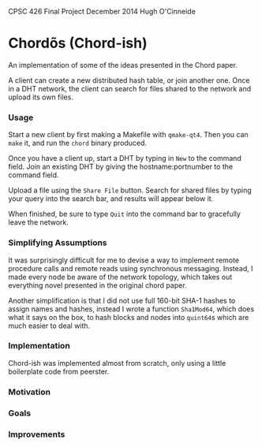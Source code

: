 CPSC 426 Final Project 
December 2014 
Hugh O'Cinneide 

# Chordõs (Chord-ish)

An implementation of some of the ideas presented in the Chord paper.

A client can create a new distributed hash table, or join another one. Once in
a DHT network, the client can search for files shared to the network and upload
its own files.

### Usage

Start a new client by first making a Makefile with `qmake-qt4`. Then you can
`make` it, and run the `chord` binary produced.

Once you have a client up, start a DHT by typing in `New` to the command field.
Join an existing DHT by giving the hostname:portnumber to the command field.

Upload a file using the `Share File` button. Search for shared files by typing
your query into the search bar, and results will appear below it.

When finished, be sure to type `Quit` into the command bar to gracefully leave
the network.

### Simplifying Assumptions

It was surprisingly difficult for me to devise a way to implement remote
procedure calls and remote reads using synchronous messaging. Instead, I made
every node be aware of the network topology, which takes out everything novel
presented in the original chord paper.

Another simplification is that I did not use full 160-bit SHA-1 hashes to assign
names and hashes, instead I wrote a function `Sha1Mod64`, which does what it
says on the box, to hash blocks and nodes into `quint64`s which are much easier
to deal with. 

### Implementation

Chord-ish was implemented almost from scratch, only using a little boilerplate
code from peerster.

### Motivation

### Goals

### Improvements
